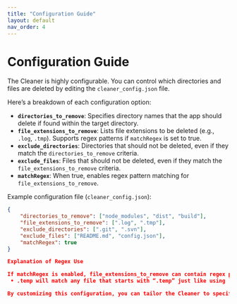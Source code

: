 ```yaml
---
title: "Configuration Guide"
layout: default
nav_order: 4  
---
```


# Configuration Guide

The Cleaner is highly configurable. You can control which directories and files are deleted by editing the `cleaner_config.json` file.

Here’s a breakdown of each configuration option:

- **`directories_to_remove`**: Specifies directory names that the app should delete if found within the target directory.
- **`file_extensions_to_remove`**: Lists file extensions to be deleted (e.g., `.log`, `.tmp`). Supports regex patterns if `matchRegex` is set to true.
- **`exclude_directories`**: Directories that should not be deleted, even if they match the `directories_to_remove` criteria.
- **`exclude_files`**: Files that should not be deleted, even if they match the `file_extensions_to_remove` criteria.
- **`matchRegex`**: When true, enables regex pattern matching for `file_extensions_to_remove`.

Example configuration file (`cleaner_config.json`):

```json
{
    "directories_to_remove": ["node_modules", "dist", "build"],
    "file_extensions_to_remove": [".log", ".tmp"],
    "exclude_directories": [".git", ".svn"],
    "exclude_files": ["README.md", "config.json"],
    "matchRegex": true
}

Explanation of Regex Use

If matchRegex is enabled, file_extensions_to_remove can contain regex patterns. For example:
 • .temp will match any file that starts with “.temp” just like using `%like%` in SQL.

By customizing this configuration, you can tailor the Cleaner to specific project needs.
